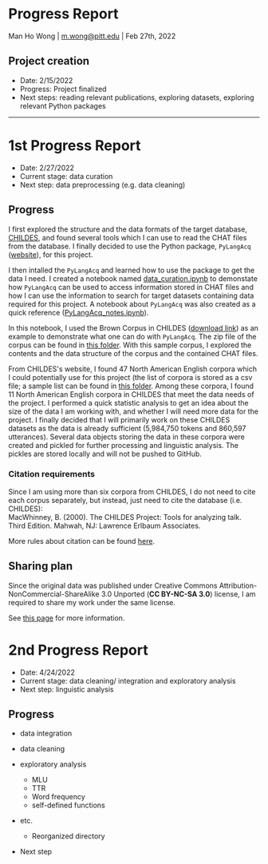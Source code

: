# Progress Report

Man Ho Wong | m.wong@pitt.edu | Feb 27th, 2022

## Project creation
- Date: 2/15/2022
- Progress: Project finalized
- Next steps: reading relevant publications, exploring datasets, exploring relevant Python packages

---

# 1st Progress Report

- Date: 2/27/2022
- Current stage: data curation
- Next step: data preprocessing (e.g. data cleaning)

## Progress

I first explored the structure and the data formats of the target database, [CHILDES](https://childes.talkbank.org/), and found several tools which I can use to read the CHAT files from the database. I finally decided to use the Python package, `PyLangAcq` ([website](https://pylangacq.org/)), for this project. 

I then intalled the `PyLangAcq` and learned how to use the package to get the data I need. I created a notebook named [data_curation.ipynb](https://github.com/Data-Science-for-Linguists-2022/Child-Vocab-Development/blob/main/codes/data_curation.ipynb) to demonstate how `PyLangAcq` can be used to access information stored in CHAT files and how I can use the information to search for target datasets containing data required for this project. A notebook about `PyLangAcq` was also created as a quick reference ([PyLangAcq_notes.ipynb](https://github.com/Data-Science-for-Linguists-2022/Child-Vocab-Development/blob/main/codes/etc/PyLangAcq_notes.ipynb)).

In this notebook, I used the Brown Corpus in CHILDES ([download link](https://childes.talkbank.org/data/Eng-NA/Brown.zip)) as an example to demonstrate what one can do with `PyLangAcq`. The zip file of the corpus can be found in [this folder](https://github.com/Data-Science-for-Linguists-2022/Child-Vocab-Development/tree/main/data_samples/childes). With this sample corpus, I explored the contents and the data structure of the corpus and the contained CHAT files.  

From CHILDES's website, I found 47 North American English corpora which I could potentially use for this project (the list of corpora is stored as a csv file; a sample list can be found in [this folder](https://github.com/Data-Science-for-Linguists-2022/Child-Vocab-Development/tree/main/data_samples/childes). Among these corpora, I found 11 North American English corpora in CHILDES that meet the data needs of the project. I performed a quick statistic analysis to get an idea about the size of the data I am working with, and whether I will need more data for the project. I finally decided that I will primarily work on these CHILDES datasets as the data is already sufficient (5,984,750 tokens and 860,597 utterances). Several data objects storing the data in these corpora were created and pickled for further processing and linguistic analysis. The pickles are stored locally and will not be pushed to GitHub.

### Citation requirements
Since I am using more than six corpora from CHILDES, I do not need to cite each corpus separately, but instead, just need to cite the database (i.e. CHILDES):  
MacWhinney, B. (2000). The CHILDES Project: Tools for analyzing talk. Third Edition. Mahwah, NJ: Lawrence Erlbaum Associates.


More rules about citation can be found [here](https://talkbank.org/share/citation.html).

## Sharing plan

Since the original data was published under Creative Commons Attribution-NonCommercial-ShareAlike 3.0 Unported (**CC BY-NC-SA 3.0**) license, I am required to share my work under the same license.

See [this page](https://creativecommons.org/licenses/by-nc-sa/3.0/) for more information.

# 2nd Progress Report

- Date: 4/24/2022
- Current stage: data cleaning/ integration and exploratory analysis
- Next step: linguistic analysis

## Progress

- data integration

- data cleaning

- exploratory analysis
    - MLU
    - TTR
    - Word frequency
    - self-defined functions

- etc.
    - Reorganized directory

- Next step
